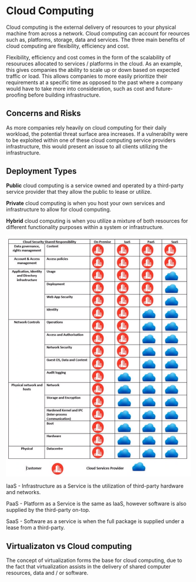 # Cloud Computing

Cloud computing is the external delivery of resources to your physical machine from across a network.  Cloud computing can account for reources such as, platforms, storage, data and services. The three main benefits of cloud computing are flexibility, efficiency and cost.

Flexibility, efficiency and cost comes in the form of the scalability of resouruces allocated to services / platforms in the cloud. As an example, this gives companies the ability to scale up or down based on expected traffic or load. This allows companies to more easily prioritize their requirements at a specific time as opposed to the past where a company would have to take more into consideration, such as cost and future-proofing before building infrastructure.

## Concerns and Risks

As more companies rely heavily on cloud computing for their daily workload, the potential threat surface area increases. If a vulnerabilty were to be exploited within one of these cloud computing service providers infrastructure, this would present an issue to all clients utilizing the infrastructure.

## Deployment Types

**Public** cloud computing is a service owned and operated by a third-party service provider that they allow the public to lease or utilize.

**Private** cloud computing is when you host your own services and infrastructure to allow for cloud computing.

**Hybrid** cloud computing is when you utilize a mixture of both resources for different functionality purposes within a system or infrastructure.

![Cloud services](images/cloudServices.png)

IaaS - Infrastructure as a Service is the utilization of third-party hardware and networks.

PaaS - Platform as a Service is the same as IaaS, however software is also supplied by the third-party on-top.

SaaS - Software as a service is when the full package is supplied under a lease from a third-party.

## Virtualizaton vs Cloud computing

The concept of virtualization forms the base for cloud computing, due to the fact that virtualization assists in the delivery of shared computer resources, data and / or software.

